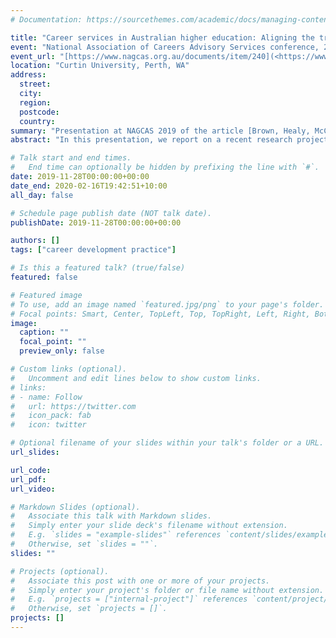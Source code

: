 ```yaml
---
# Documentation: https://sourcethemes.com/academic/docs/managing-content/

title: "Career services in Australian higher education: Aligning the training of practitioners to contemporary practice"
event: "National Association of Careers Advisory Services conference, 2019"
event_url: "[https://www.nagcas.org.au/documents/item/240](<https://www.nagcas.org.au/documents/item/240>)"
location: "Curtin University, Perth, WA"
address:
  street:
  city:
  region:
  postcode:
  country:
summary: "Presentation at NAGCAS 2019 of the article [Brown, Healy, McCredie, & McIlveen, 2019](https://mojohealy.com/publication/brown-etal-2019-a/) on the changes in career development practice in Australian universities."
abstract: "In this presentation, we report on a recent research project where we examined current trends in higher education careers and employability practice through the analysis of three sources of data- program descriptions of postgraduate career development qualifications, position descriptions for careers and employability jobs advertised in Australia over the past four years, and focus groups with career development practitioners working in higher education. Our findings highlight how the work of careers and employability practice is changing in Australian universities. We will discuss how the entry level qualifications for our profession (and therefore minimum requirements to be a professional member of NAGCAS) are not catering to the diversity of practitioners working in university Career Services. We will also describe our findings of 5 broad categories of roles within Careers Services, which may assist with efforts to improve the benchmarking of services"

# Talk start and end times.
#   End time can optionally be hidden by prefixing the line with `#`.
date: 2019-11-28T00:00:00+00:00
date_end: 2020-02-16T19:42:51+10:00
all_day: false

# Schedule page publish date (NOT talk date).
publishDate: 2019-11-28T00:00:00+00:00

authors: []
tags: ["career development practice"]

# Is this a featured talk? (true/false)
featured: false

# Featured image
# To use, add an image named `featured.jpg/png` to your page's folder. 
# Focal points: Smart, Center, TopLeft, Top, TopRight, Left, Right, BottomLeft, Bottom, BottomRight.
image:
  caption: ""
  focal_point: ""
  preview_only: false

# Custom links (optional).
#   Uncomment and edit lines below to show custom links.
# links:
# - name: Follow
#   url: https://twitter.com
#   icon_pack: fab
#   icon: twitter

# Optional filename of your slides within your talk's folder or a URL.
url_slides:

url_code:
url_pdf:
url_video:

# Markdown Slides (optional).
#   Associate this talk with Markdown slides.
#   Simply enter your slide deck's filename without extension.
#   E.g. `slides = "example-slides"` references `content/slides/example-slides.md`.
#   Otherwise, set `slides = ""`.
slides: ""

# Projects (optional).
#   Associate this post with one or more of your projects.
#   Simply enter your project's folder or file name without extension.
#   E.g. `projects = ["internal-project"]` references `content/project/deep-learning/index.md`.
#   Otherwise, set `projects = []`.
projects: []
---
```

